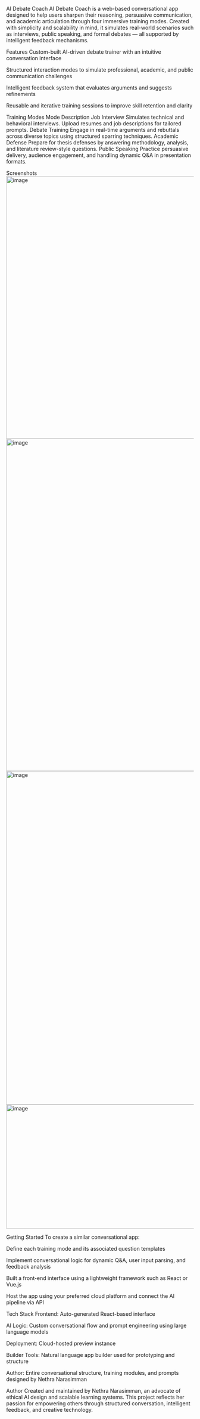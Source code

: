 AI Debate Coach
AI Debate Coach is a web-based conversational app designed to help users sharpen their reasoning, persuasive communication, and academic articulation through four immersive training modes. Created with simplicity and scalability in mind, it simulates real-world scenarios such as interviews, public speaking, and formal debates — all supported by intelligent feedback mechanisms.

Features
Custom-built AI-driven debate trainer with an intuitive conversation interface

Structured interaction modes to simulate professional, academic, and public communication challenges

Intelligent feedback system that evaluates arguments and suggests refinements

Reusable and iterative training sessions to improve skill retention and clarity

Training Modes
Mode	Description
Job Interview	Simulates technical and behavioral interviews. Upload resumes and job descriptions for tailored prompts.
Debate Training	Engage in real-time arguments and rebuttals across diverse topics using structured sparring techniques.
Academic Defense	Prepare for thesis defenses by answering methodology, analysis, and literature review-style questions.
Public Speaking	Practice persuasive delivery, audience engagement, and handling dynamic Q&A in presentation formats.

Screenshots
<img width="1873" height="704" alt="image" src="https://github.com/user-attachments/assets/1afedbaf-f41b-4045-955d-8b0564442a54" />
<img width="1691" height="891" alt="image" src="https://github.com/user-attachments/assets/8d0e8294-8c8d-4b29-98ac-b2b29a2c63a8" />
<img width="1311" height="894" alt="image" src="https://github.com/user-attachments/assets/24ad7e86-f2a1-4ee5-af83-30747e63017d" />
<img width="1674" height="333" alt="image" src="https://github.com/user-attachments/assets/4dbbe4a2-5be9-4b2c-92a2-bdb70023ce2e" />



Getting Started
To create a similar conversational app:

Define each training mode and its associated question templates

Implement conversational logic for dynamic Q&A, user input parsing, and feedback analysis

Built a front-end interface using a lightweight framework such as React or Vue.js

Host the app using your preferred cloud platform and connect the AI pipeline via API

Tech Stack
Frontend: Auto-generated React-based interface

AI Logic: Custom conversational flow and prompt engineering using large language models

Deployment: Cloud-hosted preview instance

Builder Tools: Natural language app builder used for prototyping and structure

Author: Entire conversational structure, training modules, and prompts designed by Nethra Narasimman

Author
Created and maintained by Nethra Narasimman, an advocate of ethical AI design and scalable learning systems. This project reflects her passion for empowering others through structured conversation, intelligent feedback, and creative technology.
